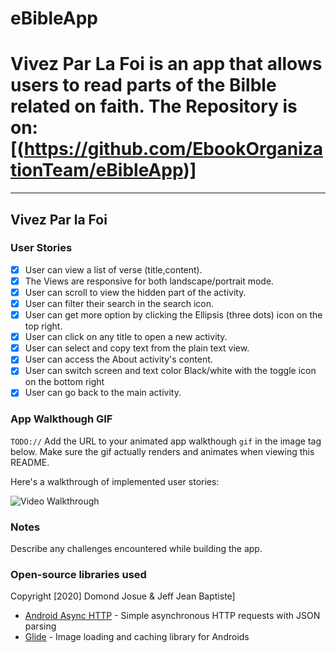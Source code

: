 # eBibleApp

# Vivez Par La Foi is an app that allows users to read parts of the Bilble related on faith. The Repository is on: [(https://github.com/EbookOrganizationTeam/eBibleApp)]

---

## Vivez Par la Foi

### User Stories

- [x] User can view a list of verse (title,content).
- [x]  The Views are responsive for both landscape/portrait mode.
- [x]  User can scroll to view the hidden part of the activity.
- [x]  User can filter their search in the search icon. 
- [x]  User can get more option by clicking the Ellipsis (three dots) icon on the top right.
- [x]  User can click on any title to open a new activity.
- [x]  User can select and copy text from the plain text view.
- [x]  User can access the About activity's content.
- [x]  User can switch screen and text color Black/white with the toggle icon on the bottom right
- [x]  User can go back to the main activity.

### App Walkthough GIF
`TODO://` Add the URL to your animated app walkthough `gif` in the image tag below. Make sure the gif actually renders and animates when viewing this README.

Here's a walkthrough of implemented user stories:

<img src='' title='Video Walkthrough' width='' alt='Video Walkthrough' />

### Notes
Describe any challenges encountered while building the app.

### Open-source libraries used

  Copyright [2020] Domond Josue & Jeff Jean Baptiste]
- [Android Async HTTP](https://github.com/codepath/CPAsyncHttpClient) - Simple asynchronous HTTP requests with JSON parsing
- [Glide](https://github.com/bumptech/glide) - Image loading and caching library for Androids
